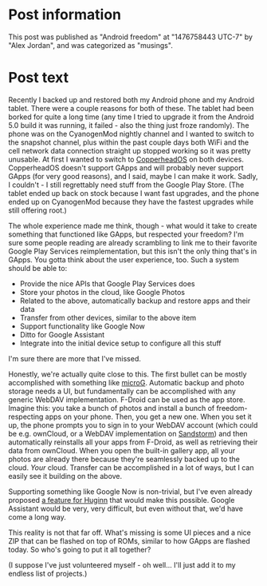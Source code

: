 # Post information

This post was published as "Android freedom" at "1476758443 UTC-7" by "Alex Jordan", and was categorized as "musings".

# Post text

Recently I backed up and restored both my Android phone and my Android tablet. There were a couple reasons for both of these. The tablet had been borked for quite a long time (any time I tried to upgrade it from the Android 5.0 build it was running, it failed - also the thing just froze randomly). The phone was on the CyanogenMod nightly channel and I wanted to switch to the snapshot channel, plus within the past couple days both WiFi and the cell network data connection straight up stopped working so it was pretty unusable. At first I wanted to switch to [CopperheadOS][1] on both devices. CopperheadOS doesn't support GApps and will probably never support GApps (for very good reasons), and I said, maybe I can make it work. Sadly, I couldn't - I still regrettably need stuff from the Google Play Store. (The tablet ended up back on stock because I want fast upgrades, and the phone ended up on CyanogenMod because they have the fastest upgrades while still offering root.)

The whole experience made me think, though - what would it take to create something that functioned like GApps, but respected your freedom? I'm sure some people reading are already scrambling to link me to their favorite Google Play Services reimplementation, but this isn't the only thing that's in GApps. You gotta think about the user experience, too. Such a system should be able to:

* Provide the nice APIs that Google Play Services does
* Store your photos in the cloud, like Google Photos
* Related to the above, automatically backup and restore apps and their data
* Transfer from other devices, similar to the above item
* Support functionality like Google Now
* Ditto for Google Assistant
* Integrate into the initial device setup to configure all this stuff

I'm sure there are more that I've missed.

Honestly, we're actually quite close to this. The first bullet can be mostly accomplished with something like [microG][2]. Automatic backup and photo storage needs a UI, but fundamentally can be accomplished with any generic WebDAV implementation. F-Droid can be used as the app store. Imagine this: you take a bunch of photos and install a bunch of freedom-respecting apps on your phone. Then, you get a new one. When you set it up, the phone prompts you to sign in to your WebDAV account (which could be e.g. ownCloud, or a WebDAV implementation on [Sandstorm][3]) and then automatically reinstalls all your apps from F-Droid, as well as retrieving their data from ownCloud. When you open the built-in gallery app, all your photos are already there because they're seamlessly backed up to the cloud. _Your_ cloud. Transfer can be accomplished in a lot of ways, but I can easily see it building on the above.

Supporting something like Google Now is non-trivial, but I've even already proposed [a feature for Huginn][4] that would make this possible. Google Assistant would be very, very difficult, but even without that, we'd have come a long way.

This reality is not that far off. What's missing is some UI pieces and a nice ZIP that can be flashed on top of ROMs, similar to how GApps are flashed today. So who's going to put it all together?

(I suppose I've just volunteered myself - oh well... I'll just add it to my endless list of projects.)

 [1]: https://copperhead.co/android/
 [2]: https://microg.org/
 [3]: https://sandstorm.io/
 [4]: https://github.com/cantino/huginn/issues/1583

